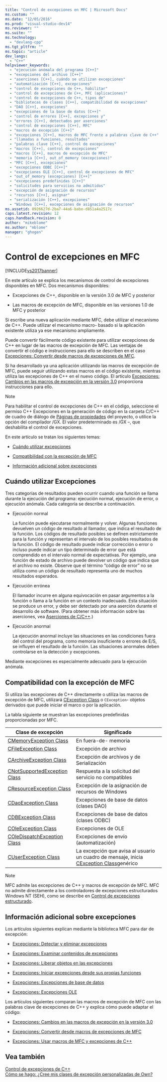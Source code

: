 ```yaml
---
title: "Control de excepciones en MFC | Microsoft Docs"
ms.custom: ""
ms.date: "12/05/2016"
ms.prod: "visual-studio-dev14"
ms.reviewer: ""
ms.suite: ""
ms.technology: 
  - "devlang-cpp"
ms.tgt_pltfrm: ""
ms.topic: "article"
dev_langs: 
  - "C++"
helpviewer_keywords: 
  - "ejecución anómala del programa [C++]"
  - "excepciones del archivo [C++]"
  - "aserciones [C++], cuándo se utilizan excepciones"
  - "automatización [C++], excepciones"
  - "control de excepciones de C++, habilitar"
  - "control de excepciones de C++, MFC (aplicaciones)"
  - "control de excepciones de C++, tipos de"
  - "bibliotecas de clases [C++], compatibilidad de excepciones"
  - "DAO [C++], excepciones"
  - "excepciones de la base de datos [C++]"
  - "control de errores [C++], excepciones y"
  - "errores [C++], detectados por aserciones"
  - "control de excepciones [C++], MFC"
  - "macros de excepción [C++]"
  - "excepciones [C++], macros de MFC frente a palabras clave de C++"
  - "llamadas a funciones, resultados"
  - "palabras clave [C++], control de excepciones"
  - "macros [C++], control de excepciones"
  - "macros [C++], macros de excepción de MFC"
  - "memoria [C++], out_of_memory (excepciones)"
  - "MFC [C++], excepciones"
  - "excepciones ODBC [C++]"
  - "excepciones OLE [C++], control de excepciones de MFC"
  - "out_of_memory (excepciones) [C++]"
  - "excepciones predefinidas [C++]"
  - "solicitudes para servicios no admitidos"
  - "excepción de asignación de recursos"
  - "recursos [C++], asignar"
  - "serialización [C++], excepciones"
  - "Windows [C++], excepciones de asignación de recursos"
ms.assetid: 0926627d-2ba7-44a6-babe-d851a4a2517c
caps.latest.revision: 12
caps.handback.revision: 8
author: "mikeblome"
ms.author: "mblome"
manager: "ghogen"
---
```

# Control de excepciones en MFC
[!INCLUDE[vs2017banner](../assembler/inline/includes/vs2017banner.md)]

En este artículo se explica los mecanismos de control de excepciones disponibles en MFC.  Dos mecanismos disponibles:  
  
-   Excepciones de C\+\+, disponible en la versión 3.0 de MFC y posterior  
  
-   Las macros de excepción de MFC, disponible en las versiones 1.0 de MFC y posterior  
  
 Si escribe una nueva aplicación mediante MFC, debe utilizar el mecanismo de C\+\+.  Puede utilizar el mecanismo macro\- basado si la aplicación existente utiliza ya ese mecanismo ampliamente.  
  
 Puede convertir fácilmente código existente para utilizar excepciones de C\+\+ en lugar de las macros de excepción de MFC.  Las ventajas de convertir el código e instrucciones para ello se describen en el caso [Excepciones: Convertir desde macros de excepciones de MFC](../mfc/exceptions-converting-from-mfc-exception-macros.md).  
  
 Si ha desarrollado ya una aplicación utilizando las macros de excepción de MFC, puede seguir utilizando estas macros en el código existente, mientras utiliza las excepciones de C\+\+ en el nuevo código.  El artículo [Excepciones: Cambios en las macros de excepción en la versión 3.0](../mfc/exceptions-changes-to-exception-macros-in-version-3-0.md) proporciona instrucciones para ello.  
  
> [!NOTE]
>  Para habilitar el control de excepciones de C\+\+ en el código, seleccione el permiso C\+\+ Excepciones en la generación de código en la carpeta C\/C\+\+ de cuadro de diálogo de [Páginas de propiedades](../ide/property-pages-visual-cpp.md) del proyecto, o utilice la opción del compilador \/GX.  El valor predeterminado es \/GX –, que deshabilita el control de excepciones.  
  
 En este artículo se tratan los siguientes temas:  
  
-   [Cuándo utilizar excepciones](#_core_when_to_use_exceptions)  
  
-   [Compatibilidad con la excepción de MFC](#_core_mfc_exception_support)  
  
-   [Información adicional sobre excepciones](#_core_further_reading_about_exceptions)  
  
##  <a name="_core_when_to_use_exceptions"></a> Cuándo utilizar Excepciones  
 Tres categorías de resultados pueden ocurrir cuando una función se llama durante la ejecución del programa: ejecución normal, ejecución de error, o ejecución anómala.  Cada categoría se describe a continuación.  
  
-   Ejecución normal  
  
     La función puede ejecutarse normalmente y volver.  Algunas funciones devuelven un código de resultado al llamador, que indica el resultado de la función.  Los códigos de resultado posibles se definen estrictamente para la función y representan el intervalo de los posibles resultados de la función.  El código de resultado puede indicar corrección o error o incluso puede indicar un tipo determinado de error que está comprendido en el intervalo normal de expectativas.  Por ejemplo, una función de estado de archivo puede devolver un código que indica que el archivo no existe.  Observe que el término “código de error” no se utiliza como un código de resultado representa uno de muchos resultados esperados.  
  
-   Ejecución errónea  
  
     El llamador incurre en alguna equivocación en pasar argumentos a la función o llama a la función en un contexto inadecuado.  Esta situación se produce un error, y debe ser detectado por una aserción durante el desarrollo de software. \(Para obtener más información sobre las aserciones, vea [Aserciones de C\/C\+\+](../Topic/C-C++%20Assertions.md).\)  
  
-   Ejecución anormal  
  
     La ejecución anormal incluye las situaciones en las condiciones fuera del control del programa, como memoria insuficiente o errores de E\/S, se influyen el resultado de la función.  Las situaciones anormales deben controlarse en la detección y excepciones.  
  
 Mediante excepciones es especialmente adecuado para la ejecución anómala.  
  
##  <a name="_core_mfc_exception_support"></a> Compatibilidad con la excepción de MFC  
 Si utiliza las excepciones de C\+\+ directamente o utiliza las macros de excepción de MFC, utilizará [CException Class](../mfc/reference/cexception-class.md) o `CException`\- objetos derivados que puede iniciar el marco o por la aplicación.  
  
 La tabla siguiente se muestran las excepciones predefinidas proporcionadas por MFC.  
  
|Clase de excepción|Significado|  
|------------------------|-----------------|  
|[CMemoryException Class](../mfc/reference/cmemoryexception-class.md)|En fuera\-de\- memoria|  
|[CFileException Class](../mfc/reference/cfileexception-class.md)|Excepción de archivo|  
|[CArchiveException Class](../mfc/reference/carchiveexception-class.md)|Excepción de archivos y de Serialización|  
|[CNotSupportedException Class](../mfc/reference/cnotsupportedexception-class.md)|Respuesta a la solicitud del servicio no compatibles|  
|[CResourceException Class](../mfc/reference/cresourceexception-class.md)|Excepción de la asignación de recursos de Windows|  
|[CDaoException Class](../mfc/reference/cdaoexception-class.md)|Excepciones de base de datos \(clases DAO\)|  
|[CDBException Class](../mfc/reference/cdbexception-class.md)|Excepciones de base de datos \(clases ODBC\)|  
|[COleException Class](../mfc/reference/coleexception-class.md)|Excepciones de OLE|  
|[COleDispatchException Class](../mfc/reference/coledispatchexception-class.md)|Excepciones de envío \(automatización\)|  
|[CUserException Class](../mfc/reference/cuserexception-class.md)|La excepción que avisa al usuario un cuadro de mensaje, inicia [CException Class](../mfc/reference/cexception-class.md)genérico|  
  
> [!NOTE]
>  MFC admite las excepciones de C\+\+ y macros de excepción de MFC.  MFC no admite directamente a los controladores de excepciones estructurados Windows NT \(SEH\), como se describe en [Control de excepciones estructurado](http://msdn.microsoft.com/library/windows/desktop/ms680657).  
  
##  <a name="_core_further_reading_about_exceptions"></a> Información adicional sobre excepciones  
 Los artículos siguientes explican mediante la biblioteca MFC para dar de excepción:  
  
-   [Excepciones: Detectar y eliminar excepciones](../mfc/exceptions-catching-and-deleting-exceptions.md)  
  
-   [Excepciones: Examinar contenidos de excepciones](../mfc/exceptions-examining-exception-contents.md)  
  
-   [Excepciones: Liberar objetos en las excepciones](../mfc/exceptions-freeing-objects-in-exceptions.md)  
  
-   [Excepciones: Iniciar excepciones desde sus propias funciones](../mfc/exceptions-throwing-exceptions-from-your-own-functions.md)  
  
-   [Excepciones: Excepciones de base de datos](../mfc/exceptions-database-exceptions.md)  
  
-   [Excepciones: Excepciones OLE](../mfc/exceptions-ole-exceptions.md)  
  
 Los artículos siguientes comparan las macros de excepción de MFC con las palabras clave de excepciones de C\+\+ y explica cómo puede adaptar el código:  
  
-   [Excepciones: Cambios en las macros de excepción en la versión 3.0](../mfc/exceptions-changes-to-exception-macros-in-version-3-0.md)  
  
-   [Excepciones: Convertir desde macros de excepciones de MFC](../mfc/exceptions-converting-from-mfc-exception-macros.md)  
  
-   [Excepciones: Usar macros de MFC y excepciones de C\+\+](../mfc/exceptions-using-mfc-macros-and-cpp-exceptions.md)  
  
## Vea también  
 [Control de excepciones de C\+\+](../cpp/cpp-exception-handling.md)   
 [Cómo se hago: ¿Cree mis clases de excepción personalizadas de Own?](http://go.microsoft.com/fwlink/?LinkId=128045)